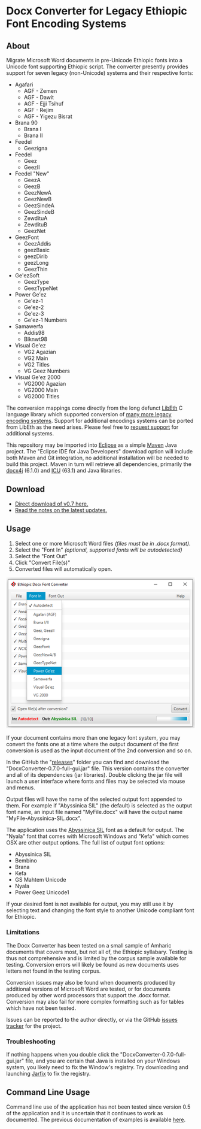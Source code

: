 # Docx Converter for Legacy Ethiopic Font Encoding Systems


## About

Migrate Microsoft Word documents in pre-Unicode Ethiopic fonts into a Unicode font supporting Ethiopic script.
The converter presently provides support for seven legacy (non-Unicode) systems and their respective fonts:

 * Agafari
   * AGF - Zemen
   * AGF - Dawit
   * AGF - Ejji Tsihuf
   * AGF - Rejim
   * AGF - Yigezu Bisrat
 * Brana 90 
   * Brana I
   * Brana II
 * Feedel
   * Geezigna
 * Feedel
   * Geez
   * GeezII
 * Feedel "New"
   * GeezA
   * GeezB
   * GeezNewA
   * GeezNewB
   * GeezSindeA
   * GeezSindeB
   * ZewdituA
   * ZewdituB
   * GeezNet
 * GeezFont
   * GeezAddis
   * geezBasic
   * geezDirib
   * geezLong
   * GeezThin
 * Ge'ezSoft
   * GeezType
   * GeezTypeNet
 * Power Ge'ez
   * Ge'ez-1
   * Ge'ez-2
   * Ge'ez-3
   * Ge'ez-1 Numbers
 * Samawerfa
   * Addis98
   * Blknwt98
 * Visual Ge'ez 
   * VG2 Agazian
   * VG2 Main
   * VG2 Titles
   * VG Geez Numbers
 * Visual Ge'ez 2000
   * VG2000 Agazian
   * VG2000 Main
   * VG2000 Titles

The conversion mappings come directly from the long defunct [LibEth](http://libeth.sourceforge.net) C language library which
supported conversion of [many more legacy encoding systems](http://libeth.sourceforge.net/CharacterSets.html).  Support for additional
encodings systems can be ported from LibEth as the need arises. 
Please feel free to [request support](https://github.com/geezorg/DocxConverter/issues) for additional systems.

This repository may be imported into [Eclipse](http://www.eclipse.org) as a simple [Maven](https://maven.apache.org/) Java project.
The "Eclipse IDE for Java Developers" download option will include both Maven and Git integration, no additional installation will
be needed to build this project.  Maven in turn will retrieve all dependencies, primarily the [docx4j](https://www.docx4java.org/)
(6.1.0) and [ICU](http://site.icu-project.org/) (63.1) and Java libraries.

## Download

* [Direct download of v0.7 here.](https://github.com/geezorg/DocxConverter/releases/download/v0.7.0/DocxConverter-0.7.0-full-gui.jar)
* [Read the notes on the latest updates.](https://github.com/geezorg/DocxConverter/releases/tag/v0.7.0)

## Usage

1. Select one or more Microsoft Word files *(files must be in .docx format)*.
2. Select the "Font In" *(optional, supported fonts will be autodetected)*
3. Select the "Font Out"
4. Click "Convert File(s)"
5. Converted files will automatically open.

![v0.7 Screenshot](doc/gui-screenshot-v0.7.png)

If your document contains more than one legacy font system, you may convert the fonts one at a time where
the output document of the first conversion is used as the input document of the 2nd conversion and so on.


In the GitHub the "[releases](https://github.com/geezorg/DocxConverter/releases/)" folder you can find and download the
"DocxConverter-0.7.0-full-gui.jar" file. This version contains the converter and all of its dependencies (jar libraries).
Double clicking the jar file will launch a user interface where fonts and files may be selected via mouse and menus.

Output files will have the name of the selected output font appended to them.  For example
if "Abyssinica SIL" (the default) is selected as the output font name, an input file named
"MyFile.docx" will have the output name "MyFile-Abyssinica-SIL.docx".

The application uses the [Abyssinica SIL](http://software.sil.org/abyssinica/download/) font as a default for output.
The "Nyala" font that comes with Microsoft Windows and "Kefa" which comes OSX are other output options. The full list
of output font options:

* Abyssinica SIL
* Bembino
* Brana
* Kefa
* GS Mahtem Unicode
* Nyala
* Power Geez Unicode1

If your desired font is not available for output, you may still use it by selecting text and changing the font style
to another Unicode compliant font for Ethiopic.


### Limitations

The Docx Converter has been tested on a small sample of Amharic documents that covers most, but not all of, the
Ethiopic syllabary.  Testing is thus not comprehensive and is limited by the corpus sample available for testing.
Conversion errors will likely be found as new documents uses letters not found in the testing corpus.

Conversion issues may also be found when documents produced by additional versions of Microsoft Word are tested,
or for documents produced by other word processors that support the .docx format.  Conversion may also fail for
more complex formatting such as for tables which have not been tested.

Issues can be reported to the author directly, or via the GitHub [issues tracker](https://github.com/geezorg/DocxConverter/issues)
for the project.

### Troubleshooting

If nothing happens when you double click the "DocxConverter-0.7.0-full-gui.jar" file, and you are certain that
Java is installed on your Windows system, you likely need to fix the Window's registry.  Try downloading and launching
[Jarfix](https://johann.loefflmann.net/en/software/jarfix/) to fix the registry.



## Command Line Usage

Command line use of the application has not been tested since version 0.5 of the application and it is uncertain that it continues
to work as documented.  The previous documentation of examples is available [here](doc/CommandLine.md).
